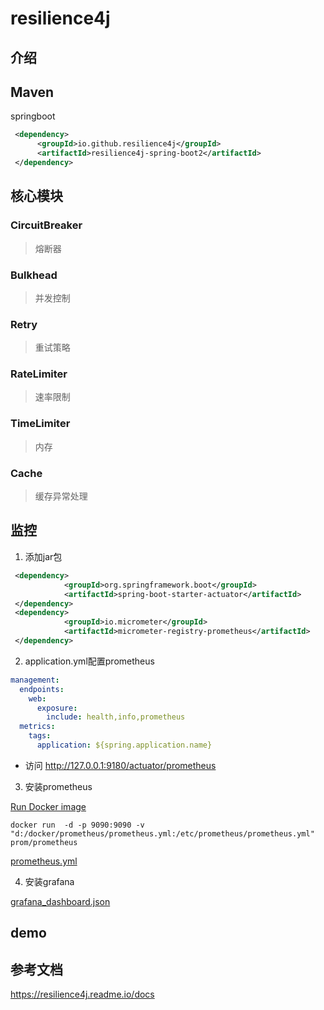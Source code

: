 # resilience4j

## 介绍

## Maven
springboot
```xml
 <dependency>
      <groupId>io.github.resilience4j</groupId>
      <artifactId>resilience4j-spring-boot2</artifactId>
 </dependency>
```

## 核心模块

### CircuitBreaker
> 熔断器

### Bulkhead
> 并发控制

### Retry
> 重试策略

### RateLimiter
> 速率限制

### TimeLimiter
> 内存

### Cache
> 缓存异常处理

## 监控
1. 添加jar包
```xml
 <dependency>
            <groupId>org.springframework.boot</groupId>
            <artifactId>spring-boot-starter-actuator</artifactId>
 </dependency>
 <dependency>
            <groupId>io.micrometer</groupId>
            <artifactId>micrometer-registry-prometheus</artifactId>
 </dependency>
```
2. application.yml配置prometheus
```yaml
management:
  endpoints:
    web:
      exposure:
        include: health,info,prometheus
  metrics:
    tags:
      application: ${spring.application.name}
```
* 访问 http://127.0.0.1:9180/actuator/prometheus

3. 安装prometheus

[Run Docker image](https://grafana.com/docs/grafana/latest/installation/docker/)
```shell
docker run  -d -p 9090:9090 -v "d:/docker/prometheus/prometheus.yml:/etc/prometheus/prometheus.yml"  prom/prometheus
```
[prometheus.yml](https://github.com/jsjchai/java-example/blob/master/spring-boot-example/spring-boot-resilience4j/src/main/resources/prometheus.yml)

4. 安装grafana

[grafana_dashboard.json](https://resilience4j.readme.io/docs/grafana-1)



## demo

## 参考文档
https://resilience4j.readme.io/docs

